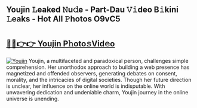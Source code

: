 ## Youjin 𝙻eaked 𝙽u𝚍e - Part-Dau 𝚅𝚒deo B𝚒kini 𝙻eaks - Hot All 𝙿hotos O9vC5

# <h2><a href="http://ld3mdv.urlbe.top/?page=Youjin">🔗🔗👉👉 Youjin P𝚑oto𝚜Vid𝚎o</a></h2>

[![Youjin](https://i.imgur.com/eBuTRDB.gif)](http://ld3mdv.urlbe.top/?page=Youjin)
Youjin, a multifaceted and paradoxical person, challenges simple comprehension. Her unorthodox approach to building a web presence has magnetized and offended observers, generating debates on consent, morality, and the intricacies of digital societies. Though her future direction is unclear, her influence on the online world is indisputable. With unwavering dedication and undeniable charm, Youjin journey in the online universe is unending.
